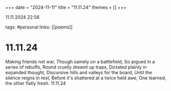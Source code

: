 +++
date = "2024-11-11"
title = "11.11.24"
themes = []
+++

11.11.2024 22:56

tags: #personal
links: [[poems]]

# 11.11.24

Making friends not war,
Though samely on a battlefield,
So argued in a series of rebuffs,
Round cruelly dreamt up traps,
Dictated plainly in expanded thought,
Discursive hills and valleys for the board,
Until the silence reigns in rest,
Before it's shattered at a twice held awe,
One learned, the other flatly fresh.
11.11.24

